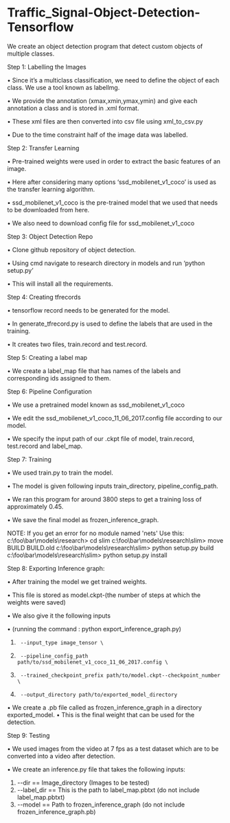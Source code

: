 # Traffic_Signal-Object-Detection-Tensorflow
We create an object detection program that detect custom objects of multiple classes.

Step 1: Labelling the Images

•	Since it’s a multiclass classification, we need to define the object of each class. We use a tool known as labellmg.

•	We provide the annotation (xmax,xmin,ymax,ymin) and give each annotation a class and is stored in .xml format.

•	These xml files are then converted into csv file using xml_to_csv.py

•	Due to the time constraint half of the image data was labelled.



Step 2: Transfer Learning


•	Pre-trained weights were used in order to extract the basic features of an image.

•	Here after considering many options ‘ssd_mobilenet_v1_coco’ is used as the transfer learning algorithm.

•	ssd_mobilenet_v1_coco is the pre-trained model that we used that needs to be downloaded from here. 

•	We also need to download config file for ssd_mobilenet_v1_coco



Step 3: Object Detection Repo

•	Clone github repository of object detection.

•	Using cmd navigate to research directory in models and run ‘python setup.py’

•	This will install all the requirements.



Step 4: Creating tfrecords

•	tensorflow record needs to be generated for the model. 

•	In generate_tfrecord.py is used to define the labels that are used in the training.

•	It creates two files, train.record and test.record.



Step 5: Creating a label map

•	We create a label_map file that has names of the labels and corresponding ids assigned to them.



Step 6: Pipeline Configuration

•	We use a pretrained model known as ssd_mobilenet_v1_coco

•	We edit the ssd_mobilenet_v1_coco_11_06_2017.config file according to our model.

•	We specify the input path of our .ckpt file of model, train.record, test.record and label_map.



Step 7: Training

•	We used train.py to train the model.

•	The model is given following inputs train_directory, pipeline_config_path.

•	We ran this program for around 3800 steps to get a training loss of approximately 0.45.

•	We save the final model as frozen_inference_graph.

NOTE: If you get an error for no module named 'nets'
Use this: 
c:\foo\bar\models\research> cd slim
c:\foo\bar\models\research\slim> move BUILD BUILD.old
c:\foo\bar\models\research\slim> python setup.py build
c:\foo\bar\models\research\slim> python setup.py install



Step 8: Exporting Inference graph:

•	After training the model we get trained weights.

•	This file is stored as model.ckpt-(the number of steps at which the weights were saved)

•	We also give it the following inputs 

•	(running the command : python export_inference_graph.py)
1.	    --input_type image_tensor \
2.	    --pipeline_config_path path/to/ssd_mobilenet_v1_coco_11_06_2017.config \
3.	    --trained_checkpoint_prefix path/to/model.ckpt--checkpoint_number \
4.	    --output_directory path/to/exported_model_directory
•	We create a .pb file called as frozen_inference_graph in a directory exported_model.
•	This is the final weight that can be used for the detection.



Step 9: Testing

•	We used images from the video at 7 fps as a test dataset which are to be converted into a video after detection.

•	We create an inference.py file that takes the following inputs:
1.	 --dir 	     == Image_directory (Images to be tested)
2.	--label_dir == This is the path to label_map.pbtxt (do not include label_map.pbtxt)
3.	--model  == Path to frozen_inference_graph (do not include frozen_inference_graph.pb)





